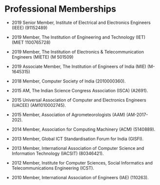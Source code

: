 # Professional Memberships



* 2019   Senior Member, Institute of Electrical and Electronics Engineers (IEEE) (91152489)

* 2019   Member, The Institution of Engineering and Technology (IET) (MIET 1100765728)

* 2019   Member, The Institution of Electronics & Telecommunication Engineers (MIETE) (M 501509)

* 2019   Associate Member, The Institution of Engineers of India (MIE) (M-1645315)
 
* 2018    Member, Computer Society of India (2010000360). 

 * 2015    AM, The Indian Science Congress Association (ISCA) (A2691). 

 * 2015    Universal Association of Computer and Electronics Engineers (UACEE) (AM1010002745). 

 * 2015    Member, Association of Agrometeorologists (AAM) (AM-2017-202). 

 * 2014    Member, Association for Computing Machinery (ACM) (5140889).

 * 2013    Member, Global ICT Standardisation Forum for India (GISFI).
 
 * 2013    Member, International Association of Computer Science and Information Technology (IACSIT) 
(80346421). 

 * 2012    Member, Institute for Computer Sciences, Social Informatics and Telecommunications Engineering (ICST).

 * 2010    Member, International Association of Engineers (IAE) (110263).
